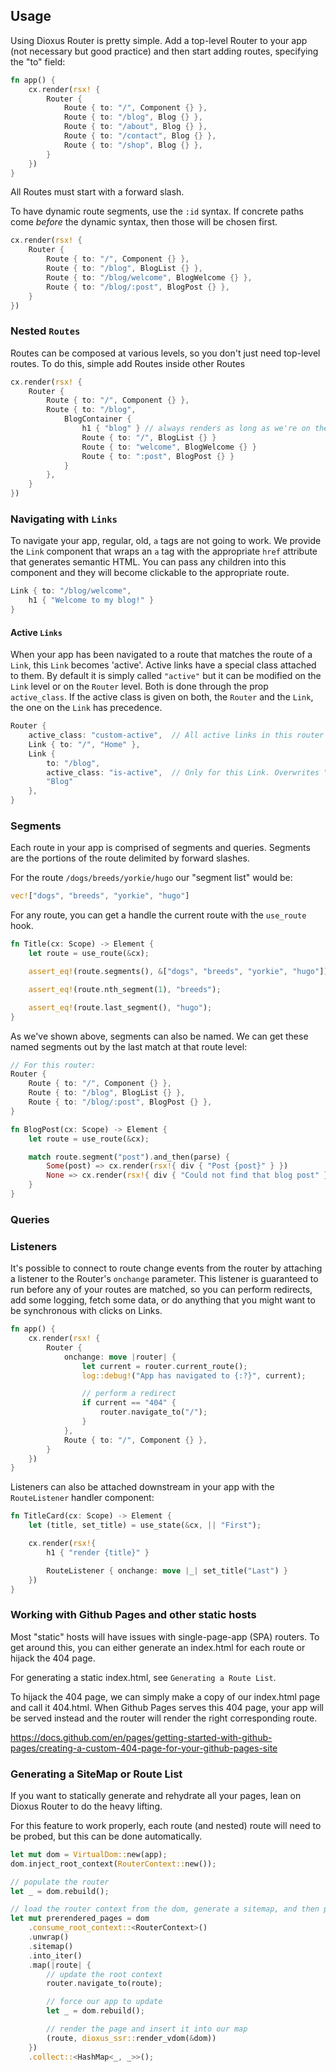 
## Usage

Using Dioxus Router is pretty simple. Add a top-level Router to your app (not necessary but good practice) and then start adding routes, specifying the "to" field:

```rust
fn app() {
    cx.render(rsx! {
        Router {
            Route { to: "/", Component {} },
            Route { to: "/blog", Blog {} },
            Route { to: "/about", Blog {} },
            Route { to: "/contact", Blog {} },
            Route { to: "/shop", Blog {} },
        }
    })
}
```

All Routes must start with a forward slash.

To have dynamic route segments, use the `:id` syntax. If concrete paths come *before* the dynamic syntax, then those will be chosen first.

```rust
cx.render(rsx! {
    Router {
        Route { to: "/", Component {} },
        Route { to: "/blog", BlogList {} },
        Route { to: "/blog/welcome", BlogWelcome {} },
        Route { to: "/blog/:post", BlogPost {} },
    }
})
```

### Nested `Routes`

Routes can be composed at various levels, so you don't just need top-level routes. To do this, simple add Routes inside other Routes

```rust
cx.render(rsx! {
    Router {
        Route { to: "/", Component {} },
        Route { to: "/blog",
            BlogContainer {
                h1 { "blog" } // always renders as long as we're on the "blog" subroute
                Route { to: "/", BlogList {} }
                Route { to: "welcome", BlogWelcome {} }
                Route { to: ":post", BlogPost {} }
            }
        },
    }
})
```

### Navigating with `Links`

To navigate your app, regular, old, `a` tags are not going to work. We provide the `Link` component that wraps an `a` tag with the appropriate `href` attribute that generates semantic HTML. You can pass any children into this component and they will become clickable to the appropriate route.

```rust
Link { to: "/blog/welcome",
    h1 { "Welcome to my blog!" }
}
```

#### Active `Links`

When your app has been navigated to a route that matches the route of a `Link`, this `Link` becomes 'active'.
Active links have a special class attached to them. By default it is simply called `"active"` but it can be
modified on the `Link` level or on the `Router` level. Both is done through the prop `active_class`.
If the active class is given on both, the `Router` and the `Link`, the one on the `Link` has precedence.

```rust
Router {
    active_class: "custom-active",  // All active links in this router get this class.
    Link { to: "/", "Home" },
    Link {
        to: "/blog",
        active_class: "is-active",  // Only for this Link. Overwrites "custom-active" from Router.
        "Blog"
    },
}
```

### Segments

Each route in your app is comprised of segments and queries. Segments are the portions of the route delimited by forward slashes.

For the route `/dogs/breeds/yorkie/hugo` our "segment list" would be:

```rust
vec!["dogs", "breeds", "yorkie", "hugo"]
```

For any route, you can get a handle the current route with the `use_route` hook.

```rust
fn Title(cx: Scope) -> Element {
    let route = use_route(&cx);

    assert_eq!(route.segments(), &["dogs", "breeds", "yorkie", "hugo"]);

    assert_eq!(route.nth_segment(1), "breeds");

    assert_eq!(route.last_segment(), "hugo");
}
```

As we've shown above, segments can also be named. We can get these named segments out by the last match at that route level:

```rust
// For this router:
Router {
    Route { to: "/", Component {} },
    Route { to: "/blog", BlogList {} },
    Route { to: "/blog/:post", BlogPost {} },
}

fn BlogPost(cx: Scope) -> Element {
    let route = use_route(&cx);

    match route.segment("post").and_then(parse) {
        Some(post) => cx.render(rsx!{ div { "Post {post}" } })
        None => cx.render(rsx!{ div { "Could not find that blog post" } }),
    }
}
```


### Queries




### Listeners

It's possible to connect to route change events from the router by attaching a listener to the Router's `onchange` parameter. This listener is guaranteed to run before any of your routes are matched, so you can perform redirects, add some logging, fetch some data, or do anything that you might want to be synchronous with clicks on Links.

```rust
fn app() {
    cx.render(rsx! {
        Router {
            onchange: move |router| {
                let current = router.current_route();
                log::debug!("App has navigated to {:?}", current);

                // perform a redirect
                if current == "404" {
                    router.navigate_to("/");
                }
            },
            Route { to: "/", Component {} },
        }
    })
}
```


Listeners can also be attached downstream in your app with the `RouteListener` handler component:

```rust
fn TitleCard(cx: Scope) -> Element {
    let (title, set_title) = use_state(&cx, || "First");

    cx.render(rsx!{
        h1 { "render {title}" }

        RouteListener { onchange: move |_| set_title("Last") }
    })
}
```


### Working with Github Pages and other static hosts

Most "static" hosts will have issues with single-page-app (SPA) routers. To get around this, you can either generate an index.html for each route or hijack the 404 page.

For generating a static index.html, see `Generating a Route List`.

To hijack the 404 page, we can simply make a copy of our index.html page and call it 404.html. When Github Pages serves this 404 page, your app will be served instead and the router will render the right corresponding route.

https://docs.github.com/en/pages/getting-started-with-github-pages/creating-a-custom-404-page-for-your-github-pages-site

### Generating a SiteMap or Route List

If you want to statically generate and rehydrate all your pages, lean on Dioxus Router to do the heavy lifting.

For this feature to work properly, each route (and nested) route will need to be probed, but this can be done automatically.

```rust
let mut dom = VirtualDom::new(app);
dom.inject_root_context(RouterContext::new());

// populate the router
let _ = dom.rebuild();

// load the router context from the dom, generate a sitemap, and then pre-render each page
let mut prerendered_pages = dom
    .consume_root_context::<RouterContext>()
    .unwrap()
    .sitemap()
    .into_iter()
    .map(|route| {
        // update the root context
        router.navigate_to(route);

        // force our app to update
        let _ = dom.rebuild();

        // render the page and insert it into our map
        (route, dioxus_ssr::render_vdom(&dom))
    })
    .collect::<HashMap<_, _>>();
```
